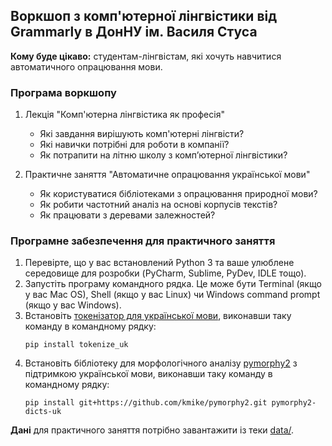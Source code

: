 ## Воркшоп з комп'ютерної лінгвістики від Grammarly в ДонНУ ім. Василя Стуса

**Кому буде цікаво:** студентам-лінгвістам, які хочуть навчитися автоматичного опрацювання мови.

### Програма воркшопу

1. Лекція "Комп'ютерна лінгвістика як професія"
   * Які завдання вирішують комп'ютерні лінгвісти?
   * Які навички потрібні для роботи в компанії?
   * Як потрапити на літню школу з комп’ютерної лінгвістики?

2. Практичне заняття "Автоматичне опрацювання української мови"
   * Як користуватися бібліотеками з опрацювання природної мови?
   * Як робити частотний аналіз на основі корпусів текстів?
   * Як працювати з деревами залежностей?

### Програмне забезпечення для практичного заняття

1. Перевірте, що у вас встановлений Python 3 та ваше улюблене середовище для розробки (PyCharm, Sublime, PyDev, IDLE тощо).
2. Запустіть програму командного рядка. Це може бути Terminal (якщо у вас Mac OS), Shell (якщо у вас Linux) чи Windows command prompt (якщо у вас Windows).
3. Встановіть [токенізатор для української мови](https://github.com/lang-uk/tokenize-uk), виконавши таку команду в командному рядку:
   ```
   pip install tokenize_uk
   ```
4. Встановіть бібліотеку для морфологічного аналізу [pymorphy2](https://github.com/kmike/pymorphy2) з підтримкою української мови, виконавши таку команду в командному рядку:
   ```
   pip install git+https://github.com/kmike/pymorphy2.git pymorphy2-dicts-uk
   ```

**Дані** для практичного заняття потрібно завантажити із теки [data/](data).
